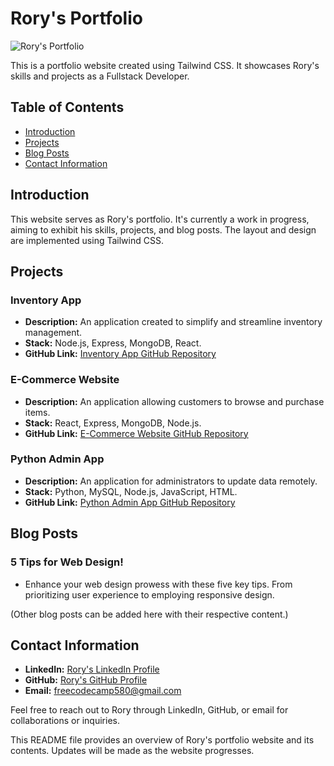 # Rory's Portfolio

![Rory's Portfolio](https://i.postimg.cc/qq77kjd2/GITHUB-THUMBNAIL.png)

This is a portfolio website created using Tailwind CSS. It showcases Rory's skills and projects as a Fullstack Developer.

## Table of Contents
- [Introduction](#introduction)
- [Projects](#projects)
- [Blog Posts](#blog-posts)
- [Contact Information](#contact-information)

## Introduction

This website serves as Rory's portfolio. It's currently a work in progress, aiming to exhibit his skills, projects, and blog posts. The layout and design are implemented using Tailwind CSS.

## Projects

### Inventory App
- **Description:** An application created to simplify and streamline inventory management.
- **Stack:** Node.js, Express, MongoDB, React. 
- **GitHub Link:** [Inventory App GitHub Repository](https://github.com/rorukzz/InventoryApp)

### E-Commerce Website
- **Description:** An application allowing customers to browse and purchase items.
- **Stack:** React, Express, MongoDB, Node.js.
- **GitHub Link:** [E-Commerce Website GitHub Repository](https://github.com/rorukzz/MERN-Ecommerce)

### Python Admin App
- **Description:** An application for administrators to update data remotely.
- **Stack:** Python, MySQL, Node.js, JavaScript, HTML.
- **GitHub Link:** [Python Admin App GitHub Repository](https://github.com/rorukzz/Python-Data-Application)

## Blog Posts

### 5 Tips for Web Design!
- Enhance your web design prowess with these five key tips. From prioritizing user experience to employing responsive design.

(Other blog posts can be added here with their respective content.)

## Contact Information

- **LinkedIn:** [Rory's LinkedIn Profile](https://nz.linkedin.com/in/rory-folster-3904991b3)
- **GitHub:** [Rory's GitHub Profile](https://github.com/rorukzz)
- **Email:** freecodecamp580@gmail.com

Feel free to reach out to Rory through LinkedIn, GitHub, or email for collaborations or inquiries.

This README file provides an overview of Rory's portfolio website and its contents. Updates will be made as the website progresses.
